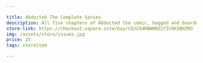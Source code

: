 ```yaml
---

title: Abducted The Complete Series
description: All five chapters of Abducted the comic, bagged and boarded for your longbox!
store-link: https://checkout.square.site/buy/CQJCO4RBWHNZ27IC6KXBHZM3
img: /assets/store/issues.jpg
price: 25
tags: storeitem

---
```

